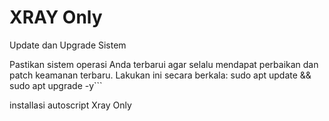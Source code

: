 # XRAY Only
Update dan Upgrade Sistem

Pastikan sistem operasi Anda terbarui agar selalu mendapat perbaikan dan patch keamanan terbaru. Lakukan ini secara berkala:
sudo apt update && sudo apt upgrade -y```

installasi autoscript Xray Only
```wget github.com/scriswan/xray-only/raw/main/install && bash install
```

